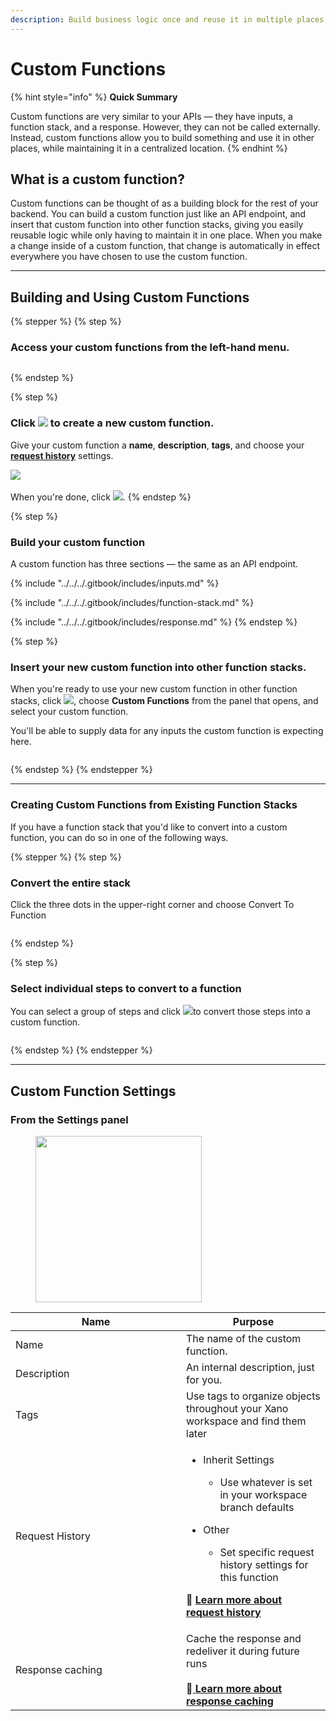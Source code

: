 ```yaml
---
description: Build business logic once and reuse it in multiple places
---
```


# Custom Functions

{% hint style="info" %}
**Quick Summary**

Custom functions are very similar to your APIs — they have inputs, a function stack, and a response. However, they can not be called externally. Instead, custom functions allow you to build something and use it in other places, while maintaining it in a centralized location.
{% endhint %}

## What is a custom function?

Custom functions can be thought of as a building block for the rest of your backend. You can build a custom function just like an API endpoint, and insert that custom function into other function stacks, giving you easily reusable logic while only having to maintain it in one place. When you make a change inside of a custom function, that change is automatically in effect everywhere you have chosen to use the custom function.

***

## Building and Using Custom Functions

{% stepper %}
{% step %}
### Access your custom functions from the left-hand menu.

<div align="left"><figure><img src="../../../.gitbook/assets/CleanShot 2024-12-27 at 14.31.52 (1).png" alt=""><figcaption></figcaption></figure></div>
{% endstep %}

{% step %}
### Click ![](<../../../.gitbook/assets/CleanShot 2024-12-27 at 14.33.50.png>) to create a new custom function.

Give your custom function a **name**, **description**, **tags**, and choose your [**request history**](../../../maintenance-monitoring-and-logging/request-history.md) settings.

![](<../../../.gitbook/assets/CleanShot 2024-12-27 at 14.35.27.png>)\
\
When you're done, click ![](<../../../.gitbook/assets/CleanShot 2024-12-27 at 14.35.57.png>).
{% endstep %}

{% step %}
### Build your custom function

A custom function has three sections — the same as an API endpoint.

{% include "../../../.gitbook/includes/inputs.md" %}

{% include "../../../.gitbook/includes/function-stack.md" %}

{% include "../../../.gitbook/includes/response.md" %}
{% endstep %}

{% step %}
### Insert your new custom function into other function stacks.

When you're ready to use your new custom function in other function stacks, click ![](<../../../.gitbook/assets/CleanShot 2024-12-27 at 14.40.23.png>), choose **Custom Functions** from the panel that opens, and select your custom function.

You'll be able to supply data for any inputs the custom function is expecting here.

<div align="left"><figure><img src="../../../.gitbook/assets/CleanShot 2024-12-27 at 14.41.28.png" alt=""><figcaption></figcaption></figure></div>
{% endstep %}
{% endstepper %}

***

### Creating Custom Functions from Existing Function Stacks

If you have a function stack that you'd like to convert into a custom function, you can do so in one of the following ways.

{% stepper %}
{% step %}
### Convert the entire stack

Click the three dots in the upper-right corner and choose Convert To Function

<div align="left"><figure><img src="../../../.gitbook/assets/CleanShot 2025-02-12 at 12.13.55.png" alt=""><figcaption></figcaption></figure></div>
{% endstep %}

{% step %}
### Select individual steps to convert to a function

You can select a group of steps and click ![](<../../../.gitbook/assets/CleanShot 2025-02-12 at 12.16.11.png>)to convert those steps into a custom function.

<figure><img src="../../../.gitbook/assets/CleanShot 2025-02-12 at 12.14.46.gif" alt=""><figcaption></figcaption></figure>
{% endstep %}
{% endstepper %}

***

## Custom Function Settings

### From the Settings panel

<div align="left"><figure><img src="../../../.gitbook/assets/CleanShot 2024-12-23 at 09.56.20 (1).png" alt="" width="266"><figcaption></figcaption></figure></div>

<table><thead><tr><th width="257">Name</th><th>Purpose</th></tr></thead><tbody><tr><td>Name</td><td>The name of the custom function.</td></tr><tr><td>Description</td><td>An internal description, just for you.</td></tr><tr><td>Tags</td><td>Use tags to organize objects throughout your Xano workspace and find them later</td></tr><tr><td>Request History</td><td><ul><li><p>Inherit Settings</p><ul><li>Use whatever is set in your workspace branch defaults</li></ul></li><li><p>Other</p><ul><li>Set specific request history settings for this function</li></ul></li></ul><p><span data-gb-custom-inline data-tag="emoji" data-code="1f4d6">📖</span> <a href="../../../maintenance-monitoring-and-logging/request-history.md"><strong>Learn more about request history</strong></a></p></td></tr><tr><td>Response caching</td><td>Cache the response and redeliver it during future runs<br><br><span data-gb-custom-inline data-tag="emoji" data-code="1f4d6">📖</span><a href="../../additional-features/response-caching.md"> <strong>Learn more about response caching</strong></a></td></tr></tbody></table>

